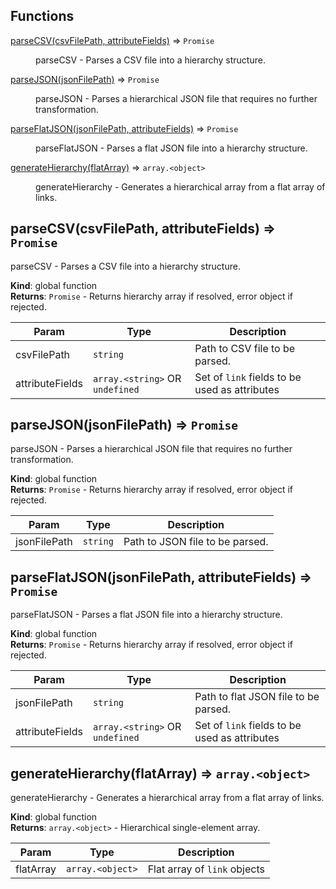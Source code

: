 ## Functions

<dl>
<dt><a href="#parseCSV">parseCSV(csvFilePath, attributeFields)</a> ⇒ <code>Promise</code></dt>
<dd><p>parseCSV - Parses a CSV file into a hierarchy structure.</p>
</dd>
<dt><a href="#parseJSON">parseJSON(jsonFilePath)</a> ⇒ <code>Promise</code></dt>
<dd><p>parseJSON - Parses a hierarchical JSON file that requires no further transformation.</p>
</dd>
<dt><a href="#parseFlatJSON">parseFlatJSON(jsonFilePath, attributeFields)</a> ⇒ <code>Promise</code></dt>
<dd><p>parseFlatJSON - Parses a flat JSON file into a hierarchy structure.</p>
</dd>
<dt><a href="#generateHierarchy">generateHierarchy(flatArray)</a> ⇒ <code>array.&lt;object&gt;</code></dt>
<dd><p>generateHierarchy - Generates a hierarchical array from
a flat array of links.</p>
</dd>
</dl>

<a name="parseCSV"></a>

## parseCSV(csvFilePath, attributeFields) ⇒ <code>Promise</code>
parseCSV - Parses a CSV file into a hierarchy structure.

**Kind**: global function  
**Returns**: <code>Promise</code> - Returns hierarchy array if resolved, error object if rejected.  

| Param | Type | Description |
| --- | --- | --- |
| csvFilePath | <code>string</code> | Path to CSV file to be parsed. |
| attributeFields | <code>array.&lt;string&gt;</code> OR <code>undefined</code> | Set of `link` fields to be used as attributes |

<a name="parseJSON"></a>

## parseJSON(jsonFilePath) ⇒ <code>Promise</code>
parseJSON - Parses a hierarchical JSON file that requires no further transformation.

**Kind**: global function  
**Returns**: <code>Promise</code> - Returns hierarchy array if resolved, error object if rejected.  

| Param | Type | Description |
| --- | --- | --- |
| jsonFilePath | <code>string</code> | Path to JSON file to be parsed. |

<a name="parseFlatJSON"></a>

## parseFlatJSON(jsonFilePath, attributeFields) ⇒ <code>Promise</code>
parseFlatJSON - Parses a flat JSON file into a hierarchy structure.

**Kind**: global function  
**Returns**: <code>Promise</code> - Returns hierarchy array if resolved, error object if rejected.  

| Param | Type | Description |
| --- | --- | --- |
| jsonFilePath | <code>string</code> | Path to flat JSON file to be parsed. |
| attributeFields | <code>array.&lt;string&gt;</code> OR <code>undefined</code> | Set of `link` fields to be used as attributes |

<a name="generateHierarchy"></a>

## generateHierarchy(flatArray) ⇒ <code>array.&lt;object&gt;</code>
generateHierarchy - Generates a hierarchical array from
a flat array of links.

**Kind**: global function  
**Returns**: <code>array.&lt;object&gt;</code> - Hierarchical single-element array.  

| Param | Type | Description |
| --- | --- | --- |
| flatArray | <code>array.&lt;object&gt;</code> | Flat array of `link` objects |
